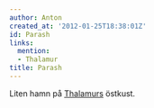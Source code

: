 ```yaml
---
author: Anton
created_at: '2012-01-25T18:38:01Z'
id: Parash
links:
  mention:
  - Thalamur
title: Parash
---
```


Liten hamn på [Thalamurs] östkust.

  [Thalamurs]: Thalamur
